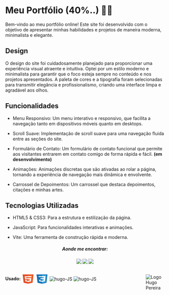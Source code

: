 # Meu Portfólio (40%..) 👨‍💻

Bem-vindo ao meu portfólio online! Este site foi desenvolvido com o objetivo de apresentar minhas habilidades e projetos de maneira moderna, minimalista e elegante.

## Design
O design do site foi cuidadosamente planejado para proporcionar uma experiência visual atraente e intuitiva. Optei por um estilo moderno e minimalista para garantir que o foco esteja sempre no conteúdo e nos projetos apresentados. A paleta de cores e a tipografia foram selecionadas para transmitir elegância e profissionalismo, criando uma interface limpa e agradável aos olhos.

## Funcionalidades
 - Menu Responsivo: Um menu interativo e responsivo, que facilita a navegação tanto em dispositivos móveis quanto em desktops.

 - Scroll Suave: Implementação de scroll suave para uma navegação fluida entre as seções do site.

 - Formulário de Contato: Um formulário de contato funcional que permite aos visitantes entrarem em contato comigo de forma rápida e fácil. **(em desenvolvimento)**

 - Animações: Animações discretas que são ativadas ao rolar a página, tornando a experiência de navegação mais dinâmica e envolvente.

 - Carrossel de Depoimentos: Um carrossel que destaca depoimentos, citações e minhas artes.

## Tecnologias Utilizadas

- HTML5 & CSS3: Para a estrutura e estilização da página.

- JavaScript: Para funcionalidades interativas e animações.

- Vite: Uma ferramenta de construção rápida e moderna.

 
 <section align="center">
   <h5>Aonde me encontrar:<h5>
  <a href="https://x.com/hvgopereira"><img src="https://img.shields.io/badge/-Twitter-212121?style=for-the-badge&logo=Twitter&logoColor=white"></img></a>
  <a href="https://discord.gg/gvzwyFMqNx" target="_blank"><img src="https://img.shields.io/badge/Discord-7289DA?style=for-the-badge&logo=discord&logoColor=white" target="_blank"></a> 
  <a href="https://www.linkedin.com/in/hugo-pereira-developer/" target="_blank"><img src="https://img.shields.io/badge/Linkedin-2590f5?style=for-the-badge&logo=linkedin&logoColor=white" target="_blank"></a> 
 </section>
 
##


<img title="Logo Hugo Pereira" src="https://github.com/hvgopereira/netflix-remake/assets/162385532/1063be5e-a9fa-4aba-a6e5-ff5a99957761" min-width="60px" max-width="60px" width="60px" align="right" alt="Logo Hugo Pereira"></img>


##

<section align="center" style="display: inline-block; ">
  <strong> Usado: </strong>  
  <img title="HTML5" align="center" alt="hugo-HTML" height="30" width="40" src="https://raw.githubusercontent.com/devicons/devicon/master/icons/html5/html5-original.svg">
  <img title="CSS3" align="center" alt="hugo-CSS" height="30" width="40" src="https://raw.githubusercontent.com/devicons/devicon/master/icons/css3/css3-original.svg">
  <img title="JavaScript" align="center" alt="hugo-JS" height="30" width="40" src="https://cdn.jsdelivr.net/gh/devicons/devicon@latest/icons/javascript/javascript-original.svg">
  <img title="JavaScript" align="center" alt="hugo-JS" height="30" width="40" src="https://cdn.jsdelivr.net/gh/devicons/devicon@latest/icons/vitejs/vitejs-original.svg">
</section>


